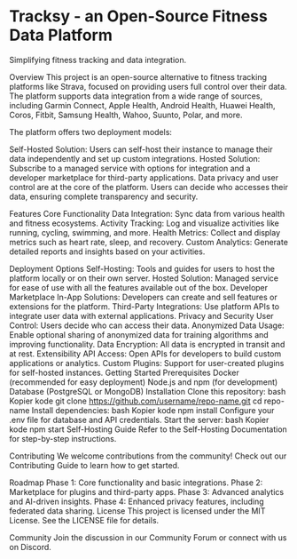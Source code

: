 # Tracksy -  an Open-Source Fitness Data Platform
Simplifying fitness tracking and data integration.


Overview
  This project is an open-source alternative to fitness tracking platforms like Strava, focused on providing users full control over their data. The platform supports data integration from a wide range of sources, including Garmin Connect, Apple Health, Android Health, Huawei Health, Coros, Fitbit, Samsung Health, Wahoo, Suunto, Polar, and more.

The platform offers two deployment models:

Self-Hosted Solution: Users can self-host their instance to manage their data independently and set up custom integrations.
Hosted Solution: Subscribe to a managed service with options for integration and a developer marketplace for third-party applications.
Data privacy and user control are at the core of the platform. Users can decide who accesses their data, ensuring complete transparency and security.

Features
  	Core Functionality
    	Data Integration: Sync data from various health and fitness ecosystems.
   	 Activity Tracking: Log and visualize activities like running, cycling, swimming, and more.
    	Health Metrics: Collect and display metrics such as heart rate, sleep, and recovery.
    	Custom Analytics: Generate detailed reports and insights based on your activities.

Deployment Options
Self-Hosting: Tools and guides for users to host the platform locally or on their own server.
Hosted Solution: Managed service for ease of use with all the features available out of the box.
Developer Marketplace
In-App Solutions: Developers can create and sell features or extensions for the platform.
Third-Party Integrations: Use platform APIs to integrate user data with external applications.
Privacy and Security
User Control: Users decide who can access their data.
Anonymized Data Usage: Enable optional sharing of anonymized data for training algorithms and improving functionality.
Data Encryption: All data is encrypted in transit and at rest.
Extensibility
API Access: Open APIs for developers to build custom applications or analytics.
Custom Plugins: Support for user-created plugins for self-hosted instances.
Getting Started
Prerequisites
Docker (recommended for easy deployment)
Node.js and npm (for development)
Database (PostgreSQL or MongoDB)
Installation
Clone this repository:
bash
Kopier kode
git clone https://github.com/username/repo-name.git
cd repo-name
Install dependencies:
bash
Kopier kode
npm install
Configure your .env file for database and API credentials.
Start the server:
bash
Kopier kode
npm start
Self-Hosting Guide
Refer to the Self-Hosting Documentation for step-by-step instructions.

Contributing
We welcome contributions from the community! Check out our Contributing Guide to learn how to get started.

Roadmap
Phase 1: Core functionality and basic integrations.
Phase 2: Marketplace for plugins and third-party apps.
Phase 3: Advanced analytics and AI-driven insights.
Phase 4: Enhanced privacy features, including federated data sharing.
License
This project is licensed under the MIT License. See the LICENSE file for details.

Community
Join the discussion in our Community Forum or connect with us on Discord.
